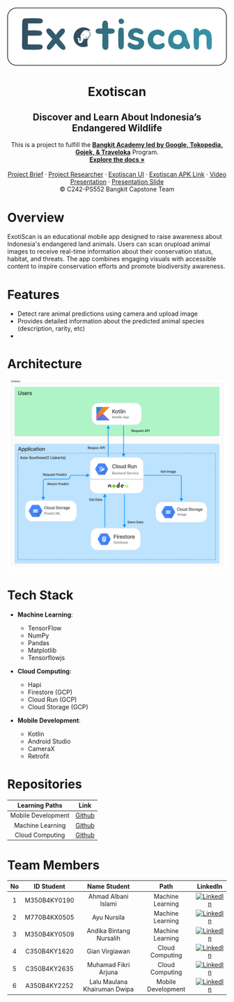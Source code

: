 <p align="center">
  <a href='https://github.com/Exotiscan/Exotiscan'><img src='assets/images/exotiscan-banner.png' type='image' alt="Logo"></a>

  <h1 align="center">Exotiscan</h1>
  <h2 align="center">Discover and Learn About Indonesia’s Endangered Wildlife</h2>
  
  <p align="center">
  This is a project to fulfill the  <a href="https://grow.google/intl/id_id/bangkit/"><strong>Bangkit Academy led by Google, Tokopedia, Gojek, & Traveloka</strong></a>
   Program.
    <br />
    <a href="https://github.com/Exotiscan/Exotiscan"><strong>Explore the docs »</strong></a>
    <br />
    <br />
    <a href="#">Project Brief</a>
    ·
    <a href="https://www.figma.com/board/x3wzu6wR0oHKDnNLQK7p93/Tim-Bangkit?node-id=71-168&t=y9yAaLjiqH4QLIuj-1">Project Researcher</a>
    ·
    <a href="https://www.figma.com/design/1YFc0HWmJbWDXiUOANZNUX/Exotiscan?node-id=0-1&t=PCVU54GXkgxN0oqf-1">Exotiscan UI</a>
    ·
    <a href="#">Exotiscan APK Link</a>
    ·
    <a href="#">Video Presentation</a>
    ·
    <a href="#">Presentation Slide</a>
    <br />
    © C242-PS552 Bangkit Capstone Team
  </p>
</p>

# Overview

ExotiScan is an educational mobile app designed to raise awareness about Indonesia's endangered land animals. Users can scan orupload animal images to receive real-time information about their conservation status, habitat, and threats. The app combines engaging visuals with accessible content to inspire conservation efforts and promote biodiversity awareness.

# Features

- Detect rare animal predictions using camera and upload image
- Provides detailed information about the predicted animal species (description, rarity, etc)
-

# Architecture

<p align="center">
  <img src='assets/images/arsitektur exotiscan.png' type='image' alt="">
</p>

# Tech Stack

- **Machine Learning**:

  - TensorFlow
  - NumPy
  - Pandas
  - Matplotlib
  - Tensorflowjs

- **Cloud Computing**:

  - Hapi
  - Firestore (GCP)
  - Cloud Run (GCP)
  - Cloud Storage (GCP)

- **Mobile Development**:
  - Kotlin
  - Android Studio
  - CameraX
  - Retrofit

# Repositories

|   Learning Paths   |                                  Link                                  |
| :----------------: | :--------------------------------------------------------------------: |
| Mobile Development |    [Github](https://github.com/Exotiscan/Exotiscan/tree/mobile-dev)    |
|  Machine Learning  | [Github](https://github.com/Exotiscan/Exotiscan/tree/machine-learning) |
|  Cloud Computing   | [Github](https://github.com/Exotiscan/Exotiscan/tree/cloud-computing)  |

# Team Members

| No  |  ID Student  |         Name Student         |        Path        |                                                                          LinkedIn                                                                          |
| :-: | :----------: | :--------------------------: | :----------------: | :--------------------------------------------------------------------------------------------------------------------------------------------------------: |
|  1  | M350B4KY0190 |     Ahmad Albani Islami      |  Machine Learning  |     [![LinkedIn](https://img.shields.io/badge/LinkedIn-%230077B5.svg?logo=linkedin&logoColor=white)](https://www.linkedin.com/in/ahmad-albani-islami/)     |
|  2  | M770B4KX0505 |         Ayu Nursila          |  Machine Learning  |    [![LinkedIn](https://img.shields.io/badge/LinkedIn-%230077B5.svg?logo=linkedin&logoColor=white)](https://www.linkedin.com/in/ayu-nursila-288a56261/)    |
|  3  | M350B4KY0509 |   Andika Bintang Nursalih    |  Machine Learning  |    [![LinkedIn](https://img.shields.io/badge/LinkedIn-%230077B5.svg?logo=linkedin&logoColor=white)](https://www.linkedin.com/in/andikabintangnursalih/)    |
|  4  | C350B4KY1620 |        Gian Virgiawan        |  Cloud Computing   |        [![LinkedIn](https://img.shields.io/badge/LinkedIn-%230077B5.svg?logo=linkedin&logoColor=white)](https://www.linkedin.com/in/gianvirgiawan/)        |
|  5  | C350B4KY2635 |     Muhamad Fikri Arjuna     |  Cloud Computing   |    [![LinkedIn](https://img.shields.io/badge/LinkedIn-%230077B5.svg?logo=linkedin&logoColor=white)](https://www.linkedin.com/in/muhamad-fikri-arjuna/)     |
|  6  | A350B4KY2252 | Lalu Maulana Khairuman Dwipa | Mobile Development | [![LinkedIn](https://img.shields.io/badge/LinkedIn-%230077B5.svg?logo=linkedin&logoColor=white)](https://www.linkedin.com/in/maulana-khairuman-a8693532b/) |
